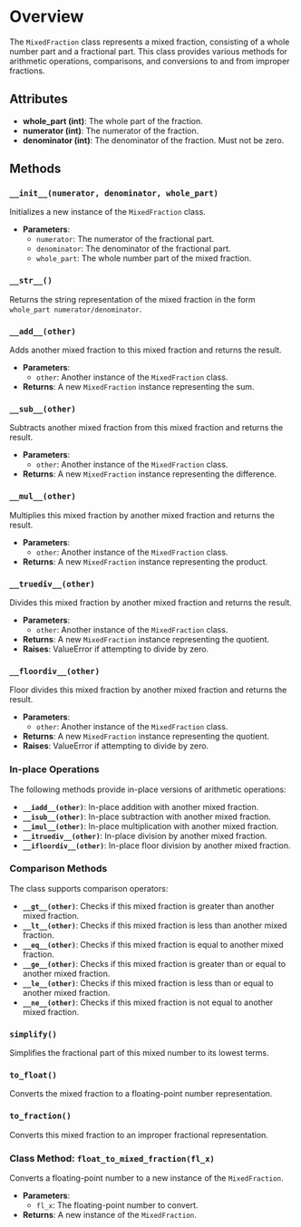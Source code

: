 # Overview

The `MixedFraction` class represents a mixed fraction, consisting of a whole number part and a fractional part. This class provides various methods for arithmetic operations, comparisons, and conversions to and from improper fractions.

## Attributes

- **whole_part (int)**: The whole part of the fraction.
- **numerator (int)**: The numerator of the fraction.
- **denominator (int)**: The denominator of the fraction. Must not be zero.

## Methods

### `__init__(numerator, denominator, whole_part)`

Initializes a new instance of the `MixedFraction` class.

- **Parameters**:
  - `numerator`: The numerator of the fractional part.
  - `denominator`: The denominator of the fractional part.
  - `whole_part`: The whole number part of the mixed fraction.

### `__str__()`

Returns the string representation of the mixed fraction in the form `whole_part numerator/denominator`.

### `__add__(other)`

Adds another mixed fraction to this mixed fraction and returns the result.

- **Parameters**:
  - `other`: Another instance of the `MixedFraction` class.
- **Returns**: A new `MixedFraction` instance representing the sum.

### `__sub__(other)`

Subtracts another mixed fraction from this mixed fraction and returns the result.

- **Parameters**:
  - `other`: Another instance of the `MixedFraction` class.
- **Returns**: A new `MixedFraction` instance representing the difference.

### `__mul__(other)`

Multiplies this mixed fraction by another mixed fraction and returns the result.

- **Parameters**:
  - `other`: Another instance of the `MixedFraction` class.
- **Returns**: A new `MixedFraction` instance representing the product.

### `__truediv__(other)`

Divides this mixed fraction by another mixed fraction and returns the result.

- **Parameters**:
  - `other`: Another instance of the `MixedFraction` class.
- **Returns**: A new `MixedFraction` instance representing the quotient.
- **Raises**: ValueError if attempting to divide by zero.

### `__floordiv__(other)`

Floor divides this mixed fraction by another mixed fraction and returns the result.

- **Parameters**:
  - `other`: Another instance of the `MixedFraction` class.
- **Returns**: A new `MixedFraction` instance representing the quotient.
- **Raises**: ValueError if attempting to divide by zero.

### In-place Operations

The following methods provide in-place versions of arithmetic operations:
- **`__iadd__(other)`**: In-place addition with another mixed fraction.
- **`__isub__(other)`**: In-place subtraction with another mixed fraction.
- **`__imul__(other)`**: In-place multiplication with another mixed fraction.
- **`__itruediv__(other)`**: In-place division by another mixed fraction.
- **`__ifloordiv__(other)`**: In-place floor division by another mixed fraction.

### Comparison Methods

The class supports comparison operators:
- **`__gt__(other)`**: Checks if this mixed fraction is greater than another mixed fraction.
- **`__lt__(other)`**: Checks if this mixed fraction is less than another mixed fraction.
- **`__eq__(other)`**: Checks if this mixed fraction is equal to another mixed fraction.
- **`__ge__(other)`**: Checks if this mixed fraction is greater than or equal to another mixed fraction.
- **`__le__(other)`**: Checks if this mixed fraction is less than or equal to another mixed fraction.
- **`__ne__(other)`**: Checks if this mixed fraction is not equal to another mixed fraction.

### `simplify()`

Simplifies the fractional part of this mixed number to its lowest terms.

### `to_float()`

Converts the mixed fraction to a floating-point number representation.

### `to_fraction()`

Converts this mixed fraction to an improper fractional representation.

### Class Method: `float_to_mixed_fraction(fl_x)`

Converts a floating-point number to a new instance of the `MixedFraction`.

- **Parameters**:
  - `fl_x`: The floating-point number to convert.
- **Returns**: A new instance of the `MixedFraction`.
